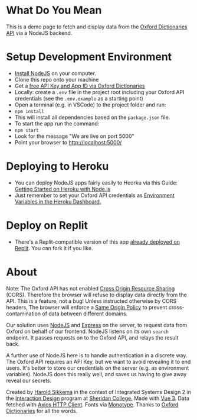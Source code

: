 # What Do You Mean
This is a demo page to fetch and display data from the [Oxford Dictionaries API](https://developer.oxforddictionaries.com/) via a NodeJS backend.

# Setup Development Environment 
- [Install NodeJS](https://nodejs.org/en/download/) on your computer.
- Clone this repo onto your machine
- Get a [free API Key and App ID via Oxford Dictionaries](https://developer.oxforddictionaries.com/)
- Locally: create a `.env` file in the project root including your Oxford API credentials (see the `.env.example` as a starting point)
- Open a terminal (e.g. in VSCode) to the project folder and run:
- `npm install`
- This will install all dependencies based on the `package.json` file.
- To start the app run the command: 
- `npm start`
- Look for the message "We are live on port 5000"
- Point your browser to [http://localhost:5000/](http://localhost:5000/)

# Deploying to Heroku
- You can deploy NodeJS apps fairly easily to Heorku via this Guide: [Getting Started on Heroku with Node.js](https://devcenter.heroku.com/articles/getting-started-with-nodejs)
- Just remember to set your Oxford API credentials as [Environment Variables in the Heroku Dashboard.](https://devcenter.heroku.com/articles/config-vars#using-the-heroku-dashboard)

# Deploy on Replit
- There's a Replit-compatible version of this app [already deployed on Replit](https://replit.com/@haroldsikkema/What-Do-You-Mean). You can fork it if you like. 

# About

Note: The Oxford API has not enabled [Cross Origin Resource Sharing](https://developer.mozilla.org/en-US/docs/Web/HTTP/CORS) (CORS). Therefore the browser will refuse to display data directly from the API. This is a feature, not a bug! Unless instructed otherwise by CORS headers, The browser will enforce a [Same Origin Policy](https://developer.mozilla.org/en-US/docs/Web/Security/Same-origin_policy) to prevent cross-contamination of data between different domains.

Our solution uses [NodeJS](https://nodejs.org/) and [Express](https://expressjs.com/) on the server, to request data from Oxford on behalf of our frontend. NodeJS listens on its own `search` endpoint. It passes requests on to the Oxford API, and relays the result back.

A further use of NodeJS here is to handle authentication in a discrete way. The Oxford API requires an API Key, but we want to avoid revealing it to end users. It's better to store our credentials on the server (e.g. as environment variables). NodeJS does this really well, and saves us having to give away reveal our secrets.

Created by [Harold Sikkema](https://nsitu.ca) in the context of Integrated Systems Design 2 in the [Interaction Design](https://ixd.sheridancollege.ca/program.html) program at [Sheridan College.](https://www.sheridancollege.ca/) Made with [Vue 3](https://v3.vuejs.org/). Data fetched with [Axios HTTP Client](https://axios-http.com/). Fonts via [Monotype](https://enterprise.monotype.com/). Thanks to [Oxford Dictionaries](https://developer.oxforddictionaries.com/) for all the words.